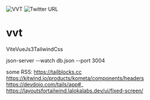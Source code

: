 ![VVT](https://github.com/B3Abdelkader/vvt/actions/workflows/main.yml/badge.svg)
![Twitter URL](https://img.shields.io/twitter/url?label=B3Abdelkader&style=social&url=https%3A%2F%2Ftwitter.com%2FB3Abdelkader)
# vvt
ViteVueJs3TailwindCss

json-server --watch db.json --port 3004

some RSS:
https://tailblocks.cc
https://kitwind.io/products/kometa/components/headers
https://devdojo.com/tails/app#_
https://layoutsfortailwind.lalokalabs.dev/ui/fixed-screen/


